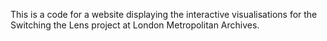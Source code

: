 This is a code for a website displaying the interactive visualisations for the Switching the Lens project at London Metropolitan Archives.
